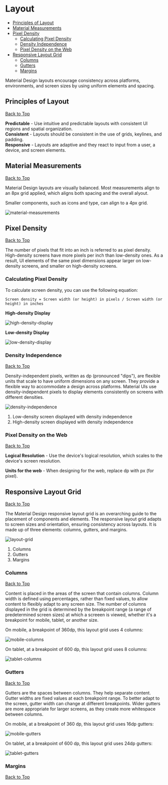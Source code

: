 # Layout  

* [Principles of Layout](#principles-of-layout)
* [Material Measurements](#material-measurements)
* [Pixel Density](#pixel-density)
    * [Calculating Pixel Density](#calculating-pixel-density)
    * [Density Independence](#density-independence)
    * [Pixel Density on the Web](#pixel-density-on-the-web)
* [Responsive Layout Grid](#responsive-layout-grid)
    * [Columns](#columns)
    * [Gutters](#gutters)
    * [Margins](#margins)


Material Design layouts encourage consistency across platforms, environments, and screen sizes by using uniform elements and spacing.

## Principles of Layout
[Back to Top](#layout)

**Predictable** - Use intuitive and predictable layouts with consistent UI regions and spatial organization.  
**Consistent** - Layouts should be consistent in the use of grids, keylines, and padding.  
**Responsive** - Layouts are adaptive and they react to input from a user, a device, and screen elements.

## Material Measurements
[Back to Top](#layout)

Material Design layouts are visually balanced. Most measurements align to an 8px grid applied, which aligns both spacing and the overall alyout.

Smaller components, such as icons and type, can align to a 4px grid.

![material-measurements](https://lh3.googleusercontent.com/lNSGNuRb8_y3w6y2gFEBprF4oyGsC0nM7wAVW3NirOoxWwpvz-MKFnO0C2hZ6d3gTbi7BO9DYWUtznmd_7qtnzjKGiUDMKvfFtpRGA=w1064-v0)

## Pixel Density
[Back to Top](#layout)

The number of pixels that fit into an inch is referred to as pixel density. High-density screens have more pixels per inch than low-density ones. As a result, UI elements of the same pixel dimensions appear larger on low-density screens, and smaller on high-density screens.

### Calculating Pixel Density

To calculate screen density, you can use the following equation:

```
Screen density = Screen width (or height) in pixels / Screen width (or height) in inches
```

**High-density Display**  

![high-density-display](https://lh3.googleusercontent.com/NXbwdWYdlNMs5HA7tv-CCTtIiW2-96XHMpydZ4_M7SxFSMx2KYug3z-nBBQXGGhC0JVxhrL6CX0yP2fdzoXC4t783uzqFC_xQAM8JIM=w1064-v0)

**Low-density Display**  

![low-density-display](https://lh3.googleusercontent.com/RNAucz3HiKbTVhEz1fUBJzTorwRhe0-f4Y37WeLiojhoI2dhwDWo-afpOt6drgIjA99AgEtg1_NEgvc-hfnVUocGkwsKKYCwSV0h=w1064-v0)

### Density Independence
[Back to Top](#layout)

Density-independent pixels, written as dp (pronounced "dips"), are flexible units that scale to have uniform dimensions on any screen. They provide a flexible way to accommodate a design across platforms. Material UIs use density-independent pixels to display elements consistently on screens with different densities.

![density-independence](https://lh3.googleusercontent.com/_SO3kwOpx8F0MzIkb0z0q7paNqPMK3v_wtL7Es1oBKdN__aejeV5gw261UX1XST6refOBlbOaNwXvPaO-PKGRUiZX_moClbcYA_Q=w1064-v0)

1. Low-density screen displayed with density independence
2. High-density screen displayed with density independence

### Pixel Density on the Web
[Back to Top](#layout)

**Logical Resolution** - Use the device's logical resolution, which scales to the device's screen resolution.

**Units for the web** - When designing for the web, replace dp with px (for pixel).

## Responsive Layout Grid
[Back to Top](#layout)

The Material Design responsive layout grid is an overarching guide to the placement of components and elements. The responsive layout grid adapts to screen sizes and orientation, ensuring consistency across layouts. It is made up of three elements: columns, gutters, and margins.

![layout-grid](https://lh3.googleusercontent.com/r6fKrpfXlzXvGokFAgYHp_FE3JRXT4GLoSMPqzQqB4R-wMHYqc94xyHnF0IE4Ndtfmc6BvDBockiOSVnbdTohlj6ftAlV2mLjevy=w1064-v0)

1. Columns
2. Gutters
3. Margins

### Columns
[Back to Top](#layout)

Content is placed in the areas of the screen that contain columns. Column width is defined using percentages, rather than fixed values, to allow content to flexibly adapt to any screen size. The number of columns displayed in the grid is determined by the breakpoint range (a range of predetermined screen sizes) at which a screeen is viewed, whether it's a breakpoint for mobile, tablet, or another size.

On mobile, a breakpoint of 360dp, this layout grid uses 4 columns:  

![mobile-columns](https://lh3.googleusercontent.com/D6pd4WU4-5xxx08GxsMY-v-g8Di9n1vHCYdmnKw8R-4xIbPm-HSjnXXOI2hgyEn_S8uRzR9c2KNowRdQRJuyAAcoQ5xmoPhIKKh-=w1064-v0)

On tablet, at a breakpoint of 600 dp, this layout grid uses 8 columns:  

![tablet-columns](https://lh3.googleusercontent.com/82njrJBKzXerg8zX_V8GPhLEH1QkHyzCXj3f7-330MTurhxvvrEsHofEgsMuLVW2_Ts5ctJ-OSM2zSfdKN0SnL84R64T9upojLxK=w1064-v0)

### Gutters
[Back to Top](#layout)

Gutters are the spaces between columns. They help separate content. Gutter widths are fixed values at each breakpoint range. To better adapt to the screen, gutter width can change at different breakpoints. Wider gutters are more appropriate for larger screens, as they create more whitespace between columns.

On mobile, at a breakpoint of 360 dp, this layout grid uses 16dp gutters:  

![mobile-gutters](https://lh3.googleusercontent.com/lDP0K31FpCQxQsctqnCE9kfoEZEHA-y0-agvkZxgVuwp0j6hXoV1VZp8CmnhK_RaFYoo1wvW93Fs-q4yWg-8eYsSKb2gLLfFeFSKGw=w1064-v0)

On tablet, at a breakpoint of 600 dp, this layout grid uses 24dp gutters:  

![tablet-gutters](https://lh3.googleusercontent.com/CZEGEUX6NSCLGHrlN0W3KGJ3SvG4HTgE_Z1OXgrLaxYE3Zku2MuO7mfby1m-6wrzIKD1kp25H1iXhjO4te2AbHRJf2bripFdnrkx=w1064-v0)

### Margins
[Back to Top](#layout)

